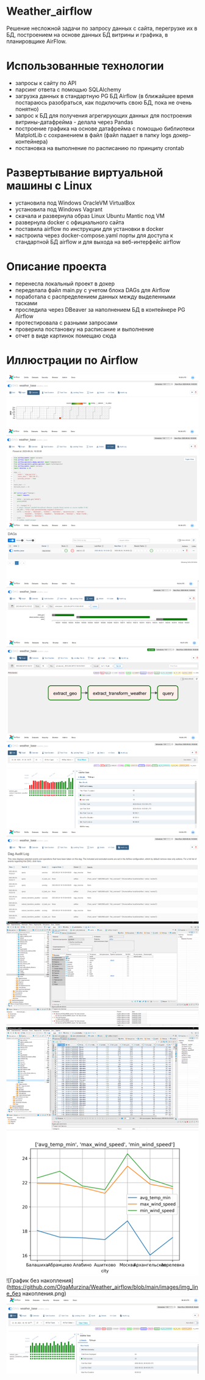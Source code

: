 # Weather_airflow
Решение несложной задачи по запросу данных с сайта, перегрузке их в БД, построением на основе данных БД витрины и графика, в планировщике AirFlow.

# Использованные технологии
* запросы к сайту по API
* парсинг ответа с помощью SQLAlchemy
* загрузка данных в стандартную PG БД Airflow (в ближайшее время постараюсь разобраться, как подключить свою БД, пока не очень понятно)
* запрос к БД для получения агрегирующих данных для построения витрины-датафрейма - делала через Pandas
* построение графика на основе датафрейма с помощью библиотеки MatplotLib с сохранением в файл (файл падает в папку logs докер-контейнера)
* постановка на выполнение по расписанию по принципу crontab

# Развертывание виртуальной машины с Linux
* установила под Windows OracleVM VirtualBox
* установила под Windows Vagrant
* скачала и развернула образ Linux Ubuntu Mantic под VM
* развернула docker с официального сайта
* поставила airflow по инструкции для установки в docker
* настроила через docker-compose.yaml порты для доступа к стандартной БД airflow и для выхода на веб-интерфейс airflow

# Описание проекта
* перенесла локальный проект в докер
* переделала файл main.py с учетом блока DAGs для Airflow
* поработала с распределением данных между выделенными тасками
* проследила через DBeaver за наполнением БД в контейнере PG Airflow
* протестировала с разными запросами
* проверила постановку на расписание и выполнение
* отчет в виде картинок помещаю сюда

# Иллюстрации по Airflow
![Календарь](https://github.com/OlgaMurzina/Weather_airflow/blob/main/images/calendar.png)
![Код](https://github.com/OlgaMurzina/Weather_airflow/blob/main/images/code.png)
![Даги](https://github.com/OlgaMurzina/Weather_airflow/blob/main/images/dags.png)
![Gant](https://github.com/OlgaMurzina/Weather_airflow/blob/main/images/gant.png)
![Граф](https://github.com/OlgaMurzina/Weather_airflow/blob/main/images/graph.png)
![Грид](https://github.com/OlgaMurzina/Weather_airflow/blob/main/images/grid.png)
![Логи](https://github.com/OlgaMurzina/Weather_airflow/blob/main/images/logs.png)
![БД_структура](https://github.com/OlgaMurzina/Weather_airflow/blob/main/images/db_weather_head_dbeaver.png)
![БД_содержание](https://github.com/OlgaMurzina/Weather_airflow/blob/main/images/db_weather_table_dbeaver.png)
![График с накоплением](https://github.com/OlgaMurzina/Weather_airflow/blob/main/images/img_line.png)
![График без накопления](https://github.com/OlgaMurzina/Weather_airflow/blob/main/images/img_line_без накопления.png)
![Грид_25_06](https://github.com/OlgaMurzina/Weather_airflow/blob/main/images/grid25_06.png)

